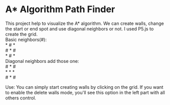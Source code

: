 # A* Algorithm Path Finder

This project help to visualize the A* algorithm. We can create walls, change the start or end spot and use diagonal neighbors or not. I used P5.js to create the grid.<br>
Basic neighbors(#):<br> * # *
                    <br># * #
                    <br>* # * <br>
Diagonal neighbors add those one: <br># * #
                                  <br>* * *
                                  <br># * # <br>

Use: You can simply start creating walls by clicking on the grid. If you want to enable the delete walls mode, you'll see this option in the left part with all others control.
